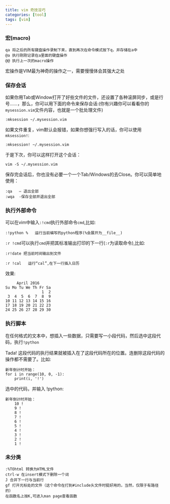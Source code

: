 ```yaml
---
title: vim 奇技淫巧
categories: [tool]
tags: [vim]
---
```


### 宏(macro)

    qa 将之后的所有键盘操作录制下来，直到再次在命令模式按下q，并存储在a中
    @a 执行刚刚记录在a里面的键盘操作
    @@ 执行上一次的macro操作

宏操作是VIM最为神奇的操作之一，需要慢慢体会其强大之处

### 保存会话

如果你用Tab或Window打开了好些文件的文件，还设置了各种滚屏同步，或是行号……，那么，你可以用下面的命令来保存会话:(你有兴趣你可以看看你的`mysession.vim`文件内容，也就是一个批处理文件)

    :mksession ~/.mysession.vim

如果文件重复，vim默认会报错，如果你想强行写入的话，你可以使用`mksession!`: 

    :mksession! ~/.mysession.vim

于是下次，你可以这样打开这个会话：

    vim -S ~/.mysession.vim

保存完会话后，你也没有必要一个一个Tab/Windows的去Close。你可以简单地使用：

    :qa   – 退出全部
    :wqa  -保存全部并退出全部

### 执行外部命令

可以在vim中输入`:!cmd`执行外部命令`cmd`,比如:

    :!python %   运行当前编写的python程序(%会展开为__file__)

`:r !cmd`可以执行`cmd`并把其标准输出打印的下一行(`:r`为读取命令),比如:

    :r!date 把当前时间输出到文件

    :r !cal   运行“cal”,在下一行插入日历

效果:

         April 2016
    Su Mo Tu We Th Fr Sa
                    1  2
     3  4  5  6  7  8  9
    10 11 12 13 14 15 16
    17 18 19 20 21 22 23
    24 25 26 27 28 29 30

### 执行脚本

在任何格式的文本中，想插入一些数据，只需要写一小段代码，然后选中这段代码，执行`!python`

Tada! 这段代码的执行结果就被插入在了这段代码所在的位置。连删除这段代码的操作都不需要了。比如:

    新年倒计时开始：
    for i in range(10, 0, -1):
        print(i, '!')

选中的代码，并输入 !python:

    新年倒计时开始：
        10 !
        9 !
        8 !
        7 !
        6 !
        5 !
        4 !
        3 !
        2 !
        1 !

### 未分类

    :%TOhtml 转换为HTML文件
    ctrl-w 在insert模式下删除一个词
    J 合并下一行与当前行
    gf 打开光标处的文件（这个命令在打到#include头文件时挺好用的，当然，仅限于有路径的）
    在函数名上按K,可进入man page查看函数
